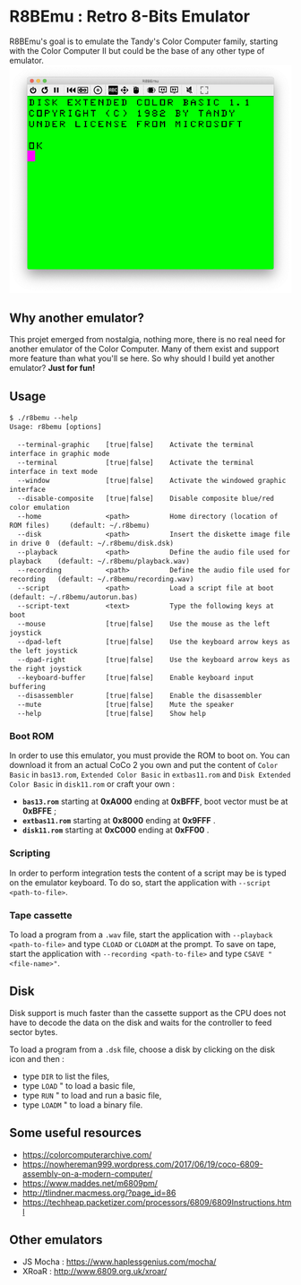 # R8BEmu : Retro 8-Bits Emulator

R8BEmu's goal is to emulate the Tandy's Color Computer family, starting with the Color Computer II but could be the
base of any other type of emulator.
![](boot.png)

## Why another emulator?
This projet emerged from nostalgia, nothing more, there is no real need for another emulator of the Color Computer.
Many of them exist and support more feature than what you'll se here. So why should I build yet another emulator?
__Just for fun!__

## Usage

    $ ./r8bemu --help
    Usage: r8bemu [options]
    
      --terminal-graphic    [true|false]    Activate the terminal interface in graphic mode
      --terminal            [true|false]    Activate the terminal interface in text mode
      --window              [true|false]    Activate the windowed graphic interface
      --disable-composite   [true|false]    Disable composite blue/red color emulation
      --home                <path>          Home directory (location of ROM files)     (default: ~/.r8bemu)
      --disk                <path>          Insert the diskette image file in drive 0  (default: ~/.r8bemu/disk.dsk)
      --playback            <path>          Define the audio file used for playback    (default: ~/.r8bemu/playback.wav)
      --recording           <path>          Define the audio file used for recording   (default: ~/.r8bemu/recording.wav)
      --script              <path>          Load a script file at boot                 (default: ~/.r8bemu/autorun.bas)
      --script-text         <text>          Type the following keys at boot
      --mouse               [true|false]    Use the mouse as the left joystick
      --dpad-left           [true|false]    Use the keyboard arrow keys as the left joystick
      --dpad-right          [true|false]    Use the keyboard arrow keys as the right joystick
      --keyboard-buffer     [true|false]    Enable keyboard input buffering
      --disassembler        [true|false]    Enable the disassembler
      --mute                [true|false]    Mute the speaker
      --help                [true|false]    Show help

### Boot ROM
In order to use this emulator, you must provide the ROM to boot on.  You can download it from an actual CoCo 2 you
own and put the content of `Color Basic` in `bas13.rom`, `Extended Color Basic` in `extbas11.rom` and
`Disk Extended Color Basic` in `disk11.rom` or craft your own :

 * __`bas13.rom`__ starting at __0xA000__ ending at __0xBFFF__, boot vector must be at __0xBFFE__ ;
 * __`extbas11.rom`__ starting at __0x8000__ ending at __0x9FFF__ .
 * __`disk11.rom`__ starting at __0xC000__ ending at __0xFF00__ .

### Scripting
In order to perform integration tests the content of a script may be is typed on the emulator keyboard.
To do so, start the application with `--script <path-to-file>`.

### Tape cassette
To load a program from a `.wav` file, start the application with `--playback <path-to-file>` and type `CLOAD` or
`CLOADM` at the prompt. To save on tape, start the application with `--recording <path-to-file>` and type
`CSAVE "<file-name>"`.

## Disk
Disk support is much faster than the cassette support as the CPU does not have to decode the data on the disk and
waits for the controller to feed sector bytes.

To load a program from a `.dsk` file, choose a disk by clicking on the disk icon and then :
 - type `DIR` to list the files,
 - type `LOAD` "<basic-file> to load a basic file,
 - type `RUN` "<basic-file> to load and run a basic file,
 - type `LOADM` "<binary-file> to load a binary file.

## Some useful resources
 - https://colorcomputerarchive.com/
 - https://nowhereman999.wordpress.com/2017/06/19/coco-6809-assembly-on-a-modern-computer/
 - https://www.maddes.net/m6809pm/
 - http://tlindner.macmess.org/?page_id=86
 - https://techheap.packetizer.com/processors/6809/6809Instructions.html

## Other emulators
 - JS Mocha : https://www.haplessgenius.com/mocha/
 - XRoaR : http://www.6809.org.uk/xroar/
